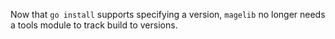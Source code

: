 Now that `go install` supports specifying a version,
`magelib` no longer needs a tools module to track build to versions.
